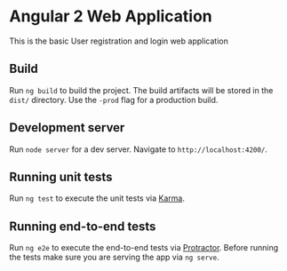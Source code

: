 # Angular 2 Web Application

This is the basic User registration and login web application

## Build

Run `ng build` to build the project. The build artifacts will be stored in the `dist/` directory. Use the `-prod` flag for a production build.

## Development server

Run `node server` for a dev server. Navigate to `http://localhost:4200/`.

## Running unit tests

Run `ng test` to execute the unit tests via [Karma](https://karma-runner.github.io).

## Running end-to-end tests

Run `ng e2e` to execute the end-to-end tests via [Protractor](http://www.protractortest.org/).
Before running the tests make sure you are serving the app via `ng serve`.
